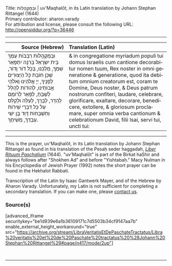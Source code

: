 <html>
<head></head>
<body>
Title: וּבְמַקְהֲלוֹת | uv'Maqhalōt, in its Latin translation by Johann Stephan Rittangel (1644)<br />
Primary contributor: aharon.varady<br />
For attribution and license, please consult the following URL: <a href="http://opensiddur.org/?p=36446">http://opensiddur.org/?p=36446</a>
<p />
<hr />

<table style="margin-left: auto;margin-right: auto;" class="draggable">
<thead><tr><th id="x" style="text-align: right;">Source (Hebrew)</th><th style="text-align: left;">Translation (Latin)</th></tr></thead>
<tbody>
<tr><td style="vertical-align:top;">
<div class="liturgy" lang="he">
וּבְמַקְהֲלוֹת רִבְבוֹת עַמְּךָ בֵּית יִשְׂרָאֵל 
בְּרִנָּה יִתְפָּאֵר שִׁמְךָ, 
מַלְכֵּנוּ, בְּכָל דּוֹר וָדוֹר, 
שֶׁכֵּן חוֹבַת כָּל הַיְצוּרִים לְפָנֶיךָ, 
יְיָ אֱלֹהֵינוּ וֵאלֹהֵי אֲבוֹתֵינוּ, 
לְהוֹדוֹת לְהַלֵּל לְשַׁבֵּחַ, 
לְפָאֵר לְרוֹמֵם לְהַדֵּר, 
לְבָרֵךְ, לְעַלֵּה וּלְקַלֵּס 
עַל כָּל דִּבְרֵי שִׁירוֹת וְתִשְׁבְּחוֹת 
דָּוִד בֶּן יִשַׁי עַבְדְּךָ, מְשִׁיחֶךָ.
</span></div></td>
 
<td style="vertical-align:top;">
<div class="latin" lang="la">
& in congregatione myriadum populi tui domus Israelis 
cum cantione decorabitur nomen tuum, 
Rex noster in omni generatione & generatione,
quod ita debitum omnium creatorum est, 
coram te Domine, Deus noster, & Deus patrum nostrorum 
confiteri, laudare, celebrare, 
glorificare, exaltare, decorare, 
benedicere, extollere, & gloriosum proclamare, 
super omnia verba cantionum & celebrationum 
David, filii Isai, servi tui, uncti tui:
</div></td></tr>
</tbody></table>

<hr />

This is the prayer, uv'Maqhalōt, in its Latin translation by Johann Stephan Rittangel as found in his translation of the Pesaḥ seder haggadah, <em><a href="/?p=19649">Liber Rituum Paschalium</a></em> (1644). "uv'Maqhalōt" is part of the Birkat haShir and always follows after "Shokhen Ad" and before "Yishtabaḥ." Macy Nulman in his Encyclopedia of Jewish Prayer (1992) notes the short prayer can be found in the Hekhalot Rabbati. 

Transcription of the Latin by Isaac Gantwerk Mayer, and of the Hebrew by Aharon Varady. Unfortunately, my Latin is not sufficient for completing a secondary translation. If you can make one, please <a href="/contact/">contact us</a>.


<h3>Source(s)</h3>

[advanced_iframe securitykey="be1d939e6a1b36109171c7d5503b34cf9147aa7b" enable_external_height_workaround="true" src="https://archive.org/stream/LibraVeritatisEtDePaschateTractatus/Libra%20veritatis%20et%20de%20Paschate%20tractatus%20%28Johann%20Stephan%20Rittangel%29#page/n417/mode/2up"]

&nbsp;

<hr />

&nbsp;
</body>
</html>